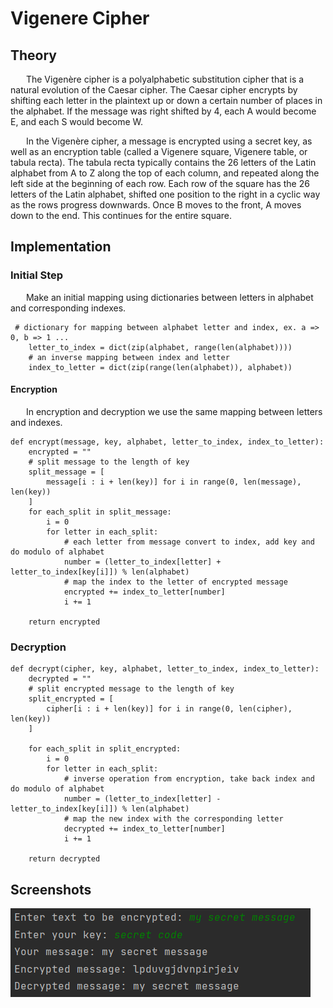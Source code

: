 # Vigenere Cipher

## Theory
&ensp;&ensp;&ensp; The Vigenère cipher is a polyalphabetic substitution cipher that is a natural evolution of the Caesar cipher. The Caesar cipher encrypts by shifting each letter in the plaintext up or down a certain number of places in the alphabet. If the message was right shifted by 4, each A would become E, and each S would become W.

&ensp;&ensp;&ensp; In the Vigenère cipher, a message is encrypted using a secret key, as well as an encryption table (called a Vigenere square, Vigenere table, or tabula recta). The tabula recta typically contains the 26 letters of the Latin alphabet from A to Z along the top of each column, and repeated along the left side at the beginning of each row. Each row of the square has the 26 letters of the Latin alphabet, shifted one position to the right in a cyclic way as the rows progress downwards. Once B moves to the front, A moves down to the end. This continues for the entire square.

## Implementation 

### Initial Step 
&ensp;&ensp;&ensp; Make an initial mapping using dictionaries between letters in alphabet and corresponding indexes.
```
 # dictionary for mapping between alphabet letter and index, ex. a => 0, b => 1 ... 
    letter_to_index = dict(zip(alphabet, range(len(alphabet))))
    # an inverse mapping between index and letter 
    index_to_letter = dict(zip(range(len(alphabet)), alphabet))
```

#### Encryption 
&ensp;&ensp;&ensp;  In encryption and decryption we use the same mapping between letters and indexes.
```
def encrypt(message, key, alphabet, letter_to_index, index_to_letter):
    encrypted = ""
    # split message to the length of key
    split_message = [
        message[i : i + len(key)] for i in range(0, len(message), len(key))
    ]
    for each_split in split_message:
        i = 0
        for letter in each_split:
            # each letter from message convert to index, add key and do modulo of alphabet
            number = (letter_to_index[letter] + letter_to_index[key[i]]) % len(alphabet)
            # map the index to the letter of encrypted message
            encrypted += index_to_letter[number]
            i += 1

    return encrypted
```

### Decryption 

```
def decrypt(cipher, key, alphabet, letter_to_index, index_to_letter):
    decrypted = ""
    # split encrypted message to the length of key
    split_encrypted = [
        cipher[i : i + len(key)] for i in range(0, len(cipher), len(key))
    ]

    for each_split in split_encrypted:
        i = 0
        for letter in each_split:
            # inverse operation from encryption, take back index and do modulo of alphabet
            number = (letter_to_index[letter] - letter_to_index[key[i]]) % len(alphabet)
            # map the new index with the corresponding letter
            decrypted += index_to_letter[number]
            i += 1

    return decrypted
```

## Screenshots 
![](https://github.com/CodeWay07/CS_Laboratories/blob/main/Resources/Vigenere.png)
